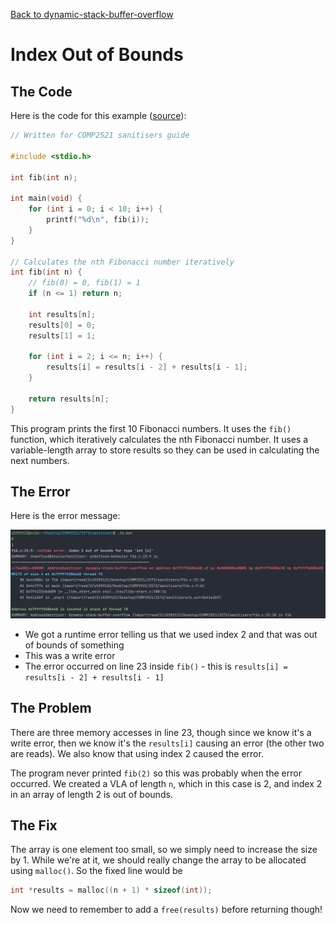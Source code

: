 [Back to dynamic-stack-buffer-overflow](..)

# Index Out of Bounds

## The Code

Here is the code for this example ([source](fib.c)):

```c
// Written for COMP2521 sanitisers guide

#include <stdio.h>

int fib(int n);

int main(void) {
    for (int i = 0; i < 10; i++) {
        printf("%d\n", fib(i));
    }
}

// Calculates the nth Fibonacci number iteratively
int fib(int n) {
    // fib(0) = 0, fib(1) = 1
    if (n <= 1) return n;
    
    int results[n];
    results[0] = 0;
    results[1] = 1;
    
    for (int i = 2; i <= n; i++) {
        results[i] = results[i - 2] + results[i - 1];
    }
    
    return results[n];
}

```

This program prints the first 10 Fibonacci numbers. It uses the `fib()` function, which iteratively calculates the nth Fibonacci number. It uses a variable-length array to store results so they can be used in calculating the next numbers.

## The Error

Here is the error message:

![error message](error.png)

- We got a runtime error telling us that we used index 2 and that was out of bounds of something
- This was a write error
- The error occurred on line 23 inside `fib()` - this is `results[i] = results[i - 2] + results[i - 1]`

## The Problem

There are three memory accesses in line 23, though since we know it's a write error, then we know it's the `results[i]` causing an error (the other two are reads). We also know that using index 2 caused the error.

The program never printed `fib(2)` so this was probably when the error occurred. We created a VLA of length `n`, which in this case is 2, and index 2 in an array of length 2 is out of bounds.

## The Fix

The array is one element too small, so we simply need to increase the size by 1. While we're at it, we should really change the array to be allocated using `malloc()`. So the fixed line would be
```c
int *results = malloc((n + 1) * sizeof(int));
```
Now we need to remember to add a `free(results)` before returning though!

